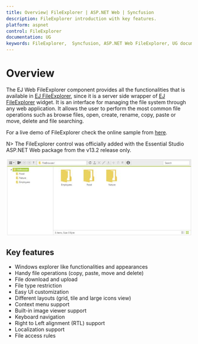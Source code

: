 ```yaml
---
title: Overview| FileExplorer | ASP.NET Web | Syncfusion
description: FileExplorer introduction with key features.
platform: aspnet
control: FileExplorer
documentation: UG
keywords: FileExplorer,  Syncfusion, ASP.NET Web FileExplorer, UG document, Overview
---
```

# Overview

The EJ Web FileExplorer component provides all the functionalities that is available in [EJ FileExplorer](http://help.syncfusion.com/js/fileexplorer/overview#), since it is a server side wrapper of [EJ FileExplorer](http://help.syncfusion.com/js/fileexplorer/overview#) widget. It is an interface for managing the file system through any web application. It allows the user to perform the most common file operations such as browse files, open, create, rename, copy, paste or move, delete and file searching.

For a live demo of FileExplorer check the online sample from [here](http://asp.syncfusion.com/demos/web/fileexplorer/defaultfunctionalities.aspx#).


N> The FileExplorer control was officially added with the Essential Studio ASP.NET Web package from the v13.2 release only.

![](Overview_images/Overview_img1.jpeg)

## Key features

* Windows explorer like functionalities and appearances
* Handy file operations (copy, paste, move and delete)
* File download and upload
* File type restriction
* Easy UI customization
* Different layouts (grid, tile and large icons view)
* Context menu support
* Built-in image viewer support
* Keyboard navigation
* Right to Left alignment (RTL) support
* Localization support
* File access rules
